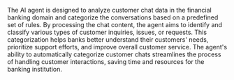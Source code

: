 <a name="Description"></a>

The AI agent is designed to analyze customer chat data in the financial banking domain and categorize the conversations based on a predefined set of rules. By processing the chat content, the agent aims to identify and classify various types of customer inquiries, issues, or requests. This categorization helps banks better understand their customers' needs, prioritize support efforts, and improve overall customer service. The agent's ability to automatically categorize customer chats streamlines the process of handling customer interactions, saving time and resources for the banking institution.
